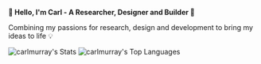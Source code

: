 **👋 Hello, I'm Carl - A Researcher, Designer and Builder 🚀**

Combining my passions for research, design and development to bring my ideas to life 💡

![carlmurray's Stats](https://github-readme-stats.vercel.app/api?username=carlmurray&theme=vue-dark&show_icons=true&hide_border=true&count_private=true) ![carlmurray's Top Languages](https://github-readme-stats.vercel.app/api/top-langs/?username=carlmurray&theme=vue-dark&show_icons=true&hide_border=true&layout=compact) 

